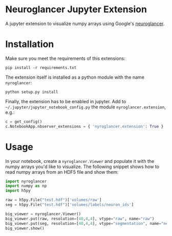 Neuroglancer Jupyter Extension
==============================

A jupyter extension to visualize numpy arrays using Google's [neuroglancer](https://github.com/google/neuroglancer).

Installation
============

Make sure you meet the requirements of this extensions:

```shell
pip install -r requirements.txt
```

The extension itself is installed as a python module with the name `nyroglancer`:

```shell
python setup.py install
```

Finally, the extension has to be enabled in jupyter. Add to
`~/.jupyter/jupyter_notebook_config.py` the module
`nyroglancer.extension`, e.g.:
```python
c = get_config()
c.NotebookApp.nbserver_extensions = { 'nyroglancer.extension': True }
```

Usage
=====

In your notebook, create a `nyroglancer.Viewer` and populate it with the numpy arrays you'd like to visualize. The following snippet shows how to read numpy arrays from an HDF5 file and show them:

```python
import nyroglancer
import numpy as np
import h5py

raw = h5py.File("test.hdf")['volumes/raw']
seg = h5py.File("test.hdf")['volumes/labels/neuron_ids']

big_viewer = nyroglancer.Viewer()
big_viewer.put(raw, resolution=[40,4,4], vtype="raw", name="raw")
big_viewer.put(seg, resolution=[40,4,4], vtype="segmentation", name="neuron IDs")
big_viewer.show()
```

